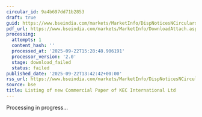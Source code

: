 ```yaml
---
circular_id: 9a4b697dd71b2853
draft: true
guid: https://www.bseindia.com/markets/MarketInfo/DispNoticesNCirculars.aspx?Noticeid={1AD718FF-BFF1-4B72-8A43-6576FE4FDA24}&noticeno=20250922-41&dt=09/22/2025&icount=41&totcount=56&flag=0
pdf_url: https://www.bseindia.com/markets/MarketInfo/DownloadAttach.aspx?id=20250922-41&attachedId=
processing:
  attempts: 1
  content_hash: ''
  processed_at: '2025-09-22T15:28:48.906191'
  processor_version: '2.0'
  stage: download_failed
  status: failed
published_date: '2025-09-22T13:42:42+00:00'
rss_url: https://www.bseindia.com/markets/MarketInfo/DispNoticesNCirculars.aspx?Noticeid={1AD718FF-BFF1-4B72-8A43-6576FE4FDA24}&noticeno=20250922-41&dt=09/22/2025&icount=41&totcount=56&flag=0
source: bse
title: Listing of new Commercial Paper of KEC International Ltd
---
```


Processing in progress...